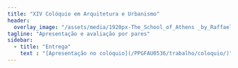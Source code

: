 ```yaml
---
title: "XIV Colóquio em Arquitetura e Urbanismo"
header:
  overlay_image: "/assets/media/1920px-The_School_of_Athens _by_Raffaello_Sanzio_da_Urbino.jpg"
tagline: "Apresentação e avaliação por pares"
sidebar:
  - title: "Entrega"
    text : "[Apresentação no colóquio](/PPGFAU0536/trabalho/coloquio/)"
---
```

